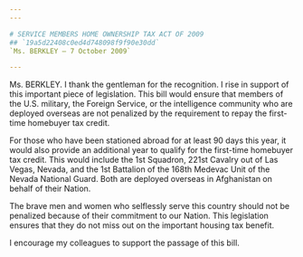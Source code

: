 ```yaml
---
---

# SERVICE MEMBERS HOME OWNERSHIP TAX ACT OF 2009
## `19a5d22408c0ed4d748098f9f90e30dd`
`Ms. BERKLEY — 7 October 2009`

---
```



Ms. BERKLEY. I thank the gentleman for the recognition. I rise in 
support of this important piece of legislation. This bill would ensure 
that members of the U.S. military, the Foreign Service, or the 
intelligence community who are deployed overseas are not penalized by 
the requirement to repay the first-time homebuyer tax credit.

For those who have been stationed abroad for at least 90 days this 
year, it would also provide an additional year to qualify for the 
first-time homebuyer tax credit. This would include the 1st Squadron, 
221st Cavalry out of Las Vegas, Nevada, and the 1st Battalion of the 
168th Medevac Unit of the Nevada National Guard. Both are deployed 
overseas in Afghanistan on behalf of their Nation.

The brave men and women who selflessly serve this country should not 
be penalized because of their commitment to our Nation. This 
legislation ensures that they do not miss out on the important housing 
tax benefit.

I encourage my colleagues to support the passage of this bill.